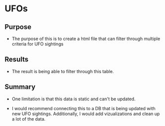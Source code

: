 # UFOs
## Purpose
* <p>  The purpose of this is to create a html file that can filter through multiple criteria for UFO sightings </p>

## Results
* <p> The result is being able to filter through this table. </p>

## Summary

* <p> One limitation is that this data is static and can't be updated. </p>
* <p> I would recommend connecting this to a DB that is being updated with new UFO sightings. Additionally, I would add vizualizations and clean up a lot of the data. 